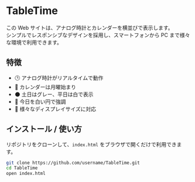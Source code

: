# TableTime

この Web サイトは、アナログ時計とカレンダーを横並びで表示します。  
シンプルでレスポンシブなデザインを採用し、スマートフォンから PC まで様々な環境で利用できます。

## 特徴
- 🕒 アナログ時計がリアルタイムで動作  
- 📅 カレンダーは月曜始まり  
- 🌑 土日はグレー、平日は白で表示  
- 🔵 今日を白い円で強調  
- 📱 様々なディスプレイサイズに対応  

## インストール / 使い方
リポジトリをクローンして、`index.html` をブラウザで開くだけで利用できます。

```bash
git clone https://github.com/username/TableTime.git
cd TableTime
open index.html
